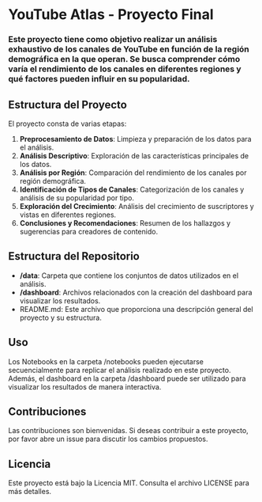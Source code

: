 # YouTube Atlas - Proyecto Final

### Este proyecto tiene como objetivo realizar un análisis exhaustivo de los canales de YouTube en función de la región demográfica en la que operan. Se busca comprender cómo varía el rendimiento de los canales en diferentes regiones y qué factores pueden influir en su popularidad.

## Estructura del Proyecto
El proyecto consta de varias etapas:

1. **Preprocesamiento de Datos**: Limpieza y preparación de los datos para el análisis.
2. **Análisis Descriptivo**: Exploración de las características principales de los datos.
3. **Análisis por Región**: Comparación del rendimiento de los canales por región demográfica.
4. **Identificación de Tipos de Canales**: Categorización de los canales y análisis de su popularidad por tipo.
5. **Exploración del Crecimiento**: Análisis del crecimiento de suscriptores y vistas en diferentes regiones.
6. **Conclusiones y Recomendaciones**: Resumen de los hallazgos y sugerencias para creadores de contenido.

## Estructura del Repositorio
- **/data**: Carpeta que contiene los conjuntos de datos utilizados en el análisis.
- **/dashboard**: Archivos relacionados con la creación del dashboard para visualizar los resultados.
- README.md: Este archivo que proporciona una descripción general del proyecto y su estructura.

## Uso
Los Notebooks en la carpeta /notebooks pueden ejecutarse secuencialmente para replicar el análisis realizado en este proyecto. Además, el dashboard en la carpeta /dashboard puede ser utilizado para visualizar los resultados de manera interactiva.

## Contribuciones
Las contribuciones son bienvenidas. Si deseas contribuir a este proyecto, por favor abre un issue para discutir los cambios propuestos.

## Licencia
Este proyecto está bajo la Licencia MIT. Consulta el archivo LICENSE para más detalles.

